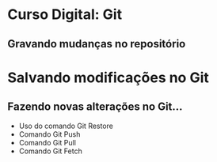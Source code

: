 # Curso Digital: Git

## Gravando mudanças no repositório

# Salvando modificações no Git

## Fazendo novas alterações no Git...

* Uso do comando Git Restore
* Comando Git Push
* Comando Git Pull
* Comando Git Fetch
